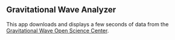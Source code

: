 ## Gravitational Wave Analyzer

This app downloads and displays a few seconds of data from the [Gravitational Wave Open Science Center](https://gw-osc.org).



